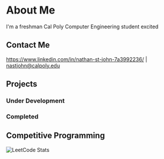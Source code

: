 # About Me

I'm a freshman Cal Poly Computer Engineering student excited

## Contact Me

<https://www.linkedin.com/in/nathan-st-john-7a3992236/> | nastjohn@calpoly.edu

## Projects

### Under Development

### Completed

## Competitive Programming

![LeetCode Stats](https://leetcard.jacoblin.cool/Galaxy05?theme=dark&font=Ubuntu&ext=contest)
